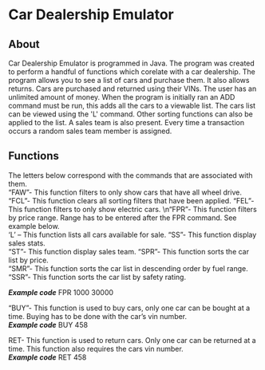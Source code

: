 
# Car Dealership Emulator
 
## About
Car Dealership Emulator is programmed in Java. The program was created to perform a handful of functions which corelate with a car dealership.
The program allows you to see a list of cars and purchase them. It also allows returns. Cars are purchased and returned using their VINs. The user has 
an unlimited amount of money. When the program is initially ran an ADD command must be run, this adds all the cars to a viewable list. The cars list can be 
viewed using the 'L' command. Other sorting functions can also be applied to the list. A sales team is also present. Every time a transaction occurs a random
sales team member is assigned.

## Functions
The letters below correspond with the commands that are associated with them.   
“FAW”- This function filters to only show cars that have all wheel drive.  
“FCL”- This function clears all sorting filters that have been applied.
“FEL”- This function filters to only show electric cars. 
\n“FPR”- This function filters by price range. Range has to be entered after the FPR command. See example below.  
‘L’ – This function lists all cars available for sale. 
“SS”- This function display sales stats.  
“ST”- This function display sales team. 
“SPR”- This function sorts the car list by price.  
“SMR”- This function sorts the car list in descending order by fuel range.  
“SSR”-  This function sorts the car list by safety rating.  
 
***Example code***
FPR 1000 30000
 
“BUY”- This function is used to buy cars, only one car can be bought at a time. Buying has to be done with the car’s vin number.  
***Example code***
BUY 458 

RET- This function is used to return cars. Only one car can be returned at a time. This function also requires the cars vin number.   
***Example code***
RET 458 



